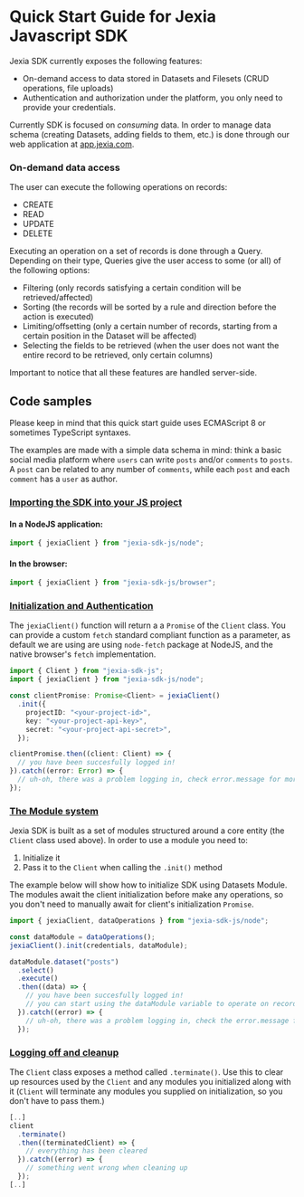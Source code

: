 # Quick Start Guide for Jexia Javascript SDK

Jexia SDK currently exposes the following features:
  - On-demand access to data stored in Datasets and Filesets (CRUD operations, file uploads)
  - Authentication and authorization under the platform, you only need to provide your credentials.

Currently SDK is focused on *consuming* data. In order to manage data schema (creating Datasets, adding fields to them, etc.) is done through our web application at [app.jexia.com](https://app.jexia.com).

### On-demand data access
The user can execute the following operations on records:
  - CREATE
  - READ
  - UPDATE
  - DELETE

Executing an operation on a set of records is done through a Query. Depending on their type, Queries give the user access to some (or all) of the following options:
  - Filtering (only records satisfying a certain condition will be retrieved/affected)
  - Sorting (the records will be sorted by a rule and direction before the action is executed)
  - Limiting/offsetting (only a certain number of records, starting from a certain position in the Dataset will be affected)
  - Selecting the fields to be retrieved (when the user does not want the entire record to be retrieved, only certain columns)

Important to notice that all these features are handled server-side.

## Code samples

Please keep in mind that this quick start guide uses ECMAScript 8 or sometimes TypeScript syntaxes.

The examples are made with a simple data schema in mind: think a basic social media platform where `users` can write `posts` and/or `comments` to `posts`. A `post` can be related to any number of `comments`, while each `post` and each `comment` has a `user` as author.

### [Importing the SDK into your JS project](#importing-sdk)

#### In a NodeJS application:
``` Javascript
import { jexiaClient } from "jexia-sdk-js/node";
```

#### In the browser:
``` Javascript
import { jexiaClient } from "jexia-sdk-js/browser";
```

### [Initialization and Authentication](#init-sdk)

The `jexiaClient()` function will return a a `Promise` of the `Client` class. You can provide a custom `fetch` standard compliant function as a parameter, as default we are using are using `node-fetch` package at NodeJS, and the native browser's `fetch` implementation.

``` Typescript
import { Client } from "jexia-sdk-js";
import { jexiaClient } from "jexia-sdk-js/node";

const clientPromise: Promise<Client> = jexiaClient()
  .init({
    projectID: "<your-project-id>",
    key: "<your-project-api-key>",
    secret: "<your-project-api-secret>",
  });

clientPromise.then((client: Client) => {
  // you have been succesfully logged in!
}).catch((error: Error) => {
  // uh-oh, there was a problem logging in, check error.message for more info
});
```

### [The Module system](#the-module-system)

Jexia SDK is built as a set of modules structured around a core entity (the `Client` class used above).
In order to use a module you need to:

1. Initialize it
2. Pass it to the `Client` when calling the `.init()` method

The example below will show how to initialize SDK using Datasets Module. The modules await the client initialization before make any operations, so you don't need to manually await for client's initialization `Promise`.

``` Javascript
import { jexiaClient, dataOperations } from "jexia-sdk-js/node";

const dataModule = dataOperations();
jexiaClient().init(credentials, dataModule);

dataModule.dataset("posts")
  .select()
  .execute()
  .then((data) => {
    // you have been succesfully logged in!
    // you can start using the dataModule variable to operate on records here
  }).catch((error) => {
    // uh-oh, there was a problem logging in, check the error.message for more info
  });
```

### [Logging off and cleanup](#logging-off)

The `Client` class exposes a method called `.terminate()`. Use this to clear up resources used by the `Client` and any modules you initialized along with it (`Client` will terminate any modules you supplied on initialization, so you don't have to pass them.)

``` Javascript
[..]
client
  .terminate()
  .then((terminatedClient) => {
    // everything has been cleared
  }).catch((error) => {
    // something went wrong when cleaning up
  });
[..]
```
